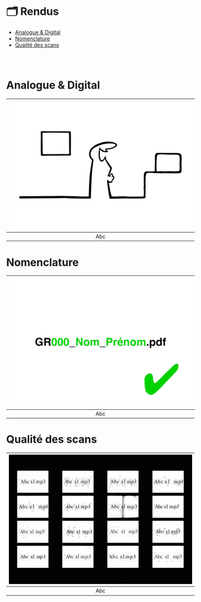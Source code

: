 # 🗂️ Rendus

- [Analogue & Digital](#Analogue-&-Digital)
- [Nomenclature](#Nomenclature)
- [Qualité des scans](#Qualité-des-scans)

### &nbsp;

# Analogue & Digital

|![](links/Eval2.gif) |
|:---:|
| Abc | 

# Nomenclature

|![](links/Eval7.gif) |
|:---:|
| Abc |

# Qualité des scans

|![](links/Eval19.gif) |
|:---:|
| Abc | 